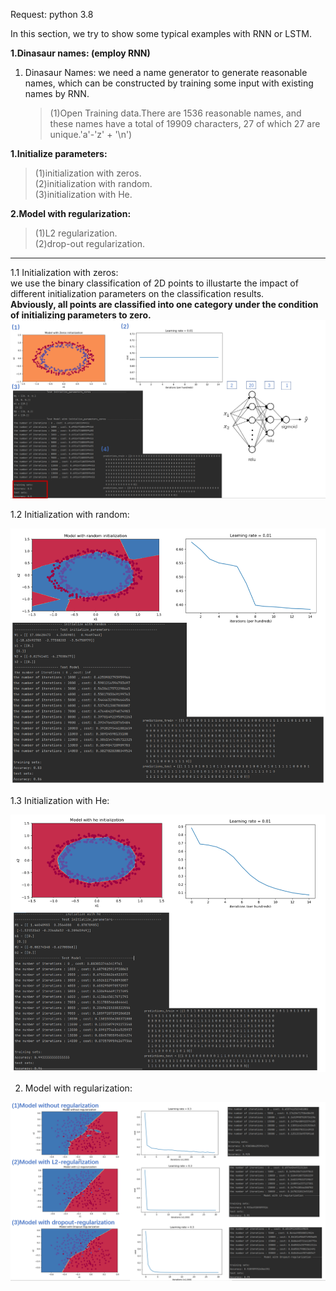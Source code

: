 Request:
  python 3.8
  
In this section, we try to show some typical examples with RNN or LSTM. 

__1.Dinasaur names: (employ RNN)__



1. Dinasaur Names: we need a name generator to generate reasonable names, which can be constructed by training some input with existing names by RNN. 
   >(1)Open Training data.There are 1536 reasonable names, and these names have a total of 19909 characters, 27 of which 27 are unique.'a'-'z' + '\n')


__1.Initialize parameters:__  
>(1)initialization with zeros.  
>(2)initialization with random.  
>(3)initialization with He.

__2.Model with regularization:__  
>(1)L2 regularization.  
>(2)drop-out regularization.  

-----------------------------------------------------------
1.1 Initialization with zeros:  
  we use the binary classification of 2D points to illustarte the impact of different initialization parameters on the classification results.  
  __Abviously, all points are classified into one category under the condition of initializing parameters to zero.__
![Alt text](https://raw.githubusercontent.com/IHNF262/DeepLearningPractice/main/2_1_ImprovingDeepNN_HyperparameterTuning_Regularization_Optimization/images/result/1.png)

1.2 Initialization with random:

![Alt text](https://raw.githubusercontent.com/IHNF262/DeepLearningPractice/main/2_1_ImprovingDeepNN_HyperparameterTuning_Regularization_Optimization/images/result/2.png)

1.3 Initialization with He:

![Alt text](https://raw.githubusercontent.com/IHNF262/DeepLearningPractice/main/2_1_ImprovingDeepNN_HyperparameterTuning_Regularization_Optimization/images/result/3.png)

2. Model with regularization:

![Alt text](https://raw.githubusercontent.com/IHNF262/DeepLearningPractice/main/2_1_ImprovingDeepNN_HyperparameterTuning_Regularization_Optimization/images/result/4.png)
